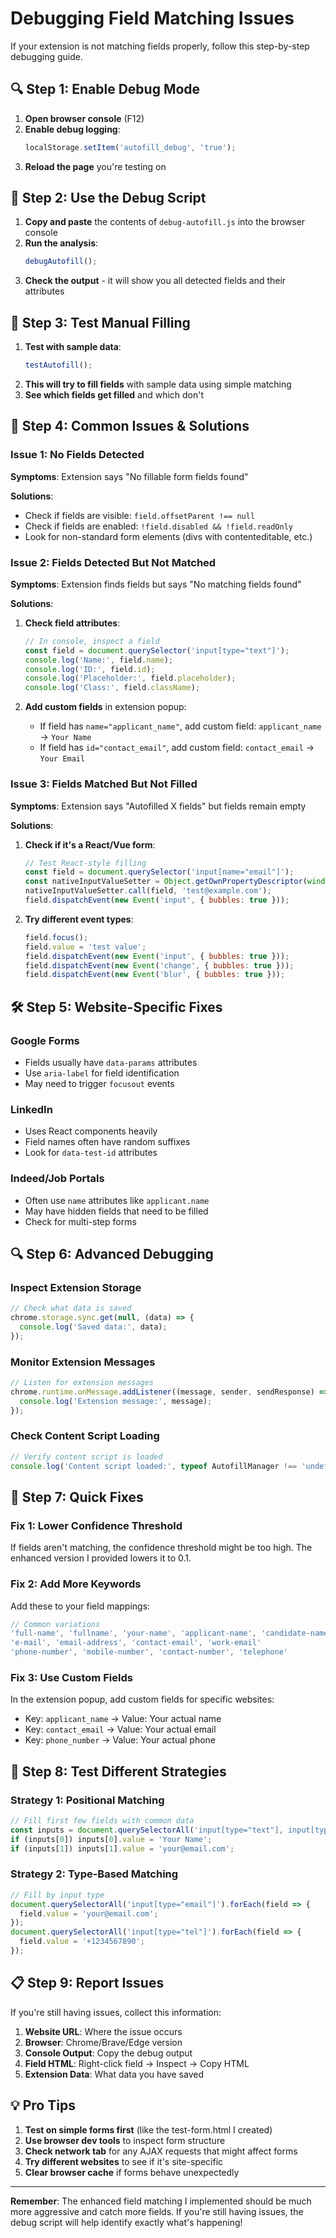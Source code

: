# Debugging Field Matching Issues

If your extension is not matching fields properly, follow this step-by-step debugging guide.

## 🔍 **Step 1: Enable Debug Mode**

1. **Open browser console** (F12)
2. **Enable debug logging**:
   ```javascript
   localStorage.setItem('autofill_debug', 'true');
   ```
3. **Reload the page** you're testing on

## 🧪 **Step 2: Use the Debug Script**

1. **Copy and paste** the contents of `debug-autofill.js` into the browser console
2. **Run the analysis**:
   ```javascript
   debugAutofill();
   ```
3. **Check the output** - it will show you all detected fields and their attributes

## 🎯 **Step 3: Test Manual Filling**

1. **Test with sample data**:
   ```javascript
   testAutofill();
   ```
2. **This will try to fill fields** with sample data using simple matching
3. **See which fields get filled** and which don't

## 🔧 **Step 4: Common Issues & Solutions**

### **Issue 1: No Fields Detected**
**Symptoms**: Extension says "No fillable form fields found"

**Solutions**:
- Check if fields are visible: `field.offsetParent !== null`
- Check if fields are enabled: `!field.disabled && !field.readOnly`
- Look for non-standard form elements (divs with contenteditable, etc.)

### **Issue 2: Fields Detected But Not Matched**
**Symptoms**: Extension finds fields but says "No matching fields found"

**Solutions**:
1. **Check field attributes**:
   ```javascript
   // In console, inspect a field
   const field = document.querySelector('input[type="text"]');
   console.log('Name:', field.name);
   console.log('ID:', field.id);
   console.log('Placeholder:', field.placeholder);
   console.log('Class:', field.className);
   ```

2. **Add custom fields** in extension popup:
   - If field has `name="applicant_name"`, add custom field: `applicant_name` → `Your Name`
   - If field has `id="contact_email"`, add custom field: `contact_email` → `Your Email`

### **Issue 3: Fields Matched But Not Filled**
**Symptoms**: Extension says "Autofilled X fields" but fields remain empty

**Solutions**:
1. **Check if it's a React/Vue form**:
   ```javascript
   // Test React-style filling
   const field = document.querySelector('input[name="email"]');
   const nativeInputValueSetter = Object.getOwnPropertyDescriptor(window.HTMLInputElement.prototype, 'value').set;
   nativeInputValueSetter.call(field, 'test@example.com');
   field.dispatchEvent(new Event('input', { bubbles: true }));
   ```

2. **Try different event types**:
   ```javascript
   field.focus();
   field.value = 'test value';
   field.dispatchEvent(new Event('input', { bubbles: true }));
   field.dispatchEvent(new Event('change', { bubbles: true }));
   field.dispatchEvent(new Event('blur', { bubbles: true }));
   ```

## 🛠️ **Step 5: Website-Specific Fixes**

### **Google Forms**
- Fields usually have `data-params` attributes
- Use `aria-label` for field identification
- May need to trigger `focusout` events

### **LinkedIn**
- Uses React components heavily
- Field names often have random suffixes
- Look for `data-test-id` attributes

### **Indeed/Job Portals**
- Often use `name` attributes like `applicant.name`
- May have hidden fields that need to be filled
- Check for multi-step forms

## 🔍 **Step 6: Advanced Debugging**

### **Inspect Extension Storage**
```javascript
// Check what data is saved
chrome.storage.sync.get(null, (data) => {
  console.log('Saved data:', data);
});
```

### **Monitor Extension Messages**
```javascript
// Listen for extension messages
chrome.runtime.onMessage.addListener((message, sender, sendResponse) => {
  console.log('Extension message:', message);
});
```

### **Check Content Script Loading**
```javascript
// Verify content script is loaded
console.log('Content script loaded:', typeof AutofillManager !== 'undefined');
```

## 🎯 **Step 7: Quick Fixes**

### **Fix 1: Lower Confidence Threshold**
If fields aren't matching, the confidence threshold might be too high. The enhanced version I provided lowers it to 0.1.

### **Fix 2: Add More Keywords**
Add these to your field mappings:
```javascript
// Common variations
'full-name', 'fullname', 'your-name', 'applicant-name', 'candidate-name'
'e-mail', 'email-address', 'contact-email', 'work-email'
'phone-number', 'mobile-number', 'contact-number', 'telephone'
```

### **Fix 3: Use Custom Fields**
In the extension popup, add custom fields for specific websites:
- Key: `applicant_name` → Value: Your actual name
- Key: `contact_email` → Value: Your actual email
- Key: `phone_number` → Value: Your actual phone

## 🚀 **Step 8: Test Different Strategies**

### **Strategy 1: Positional Matching**
```javascript
// Fill first few fields with common data
const inputs = document.querySelectorAll('input[type="text"], input[type="email"]');
if (inputs[0]) inputs[0].value = 'Your Name';
if (inputs[1]) inputs[1].value = 'your@email.com';
```

### **Strategy 2: Type-Based Matching**
```javascript
// Fill by input type
document.querySelectorAll('input[type="email"]').forEach(field => {
  field.value = 'your@email.com';
});
document.querySelectorAll('input[type="tel"]').forEach(field => {
  field.value = '+1234567890';
});
```

## 📋 **Step 9: Report Issues**

If you're still having issues, collect this information:

1. **Website URL**: Where the issue occurs
2. **Browser**: Chrome/Brave/Edge version
3. **Console Output**: Copy the debug output
4. **Field HTML**: Right-click field → Inspect → Copy HTML
5. **Extension Data**: What data you have saved

## 💡 **Pro Tips**

1. **Test on simple forms first** (like the test-form.html I created)
2. **Use browser dev tools** to inspect form structure
3. **Check network tab** for any AJAX requests that might affect forms
4. **Try different websites** to see if it's site-specific
5. **Clear browser cache** if forms behave unexpectedly

---

**Remember**: The enhanced field matching I implemented should be much more aggressive and catch more fields. If you're still having issues, the debug script will help identify exactly what's happening!